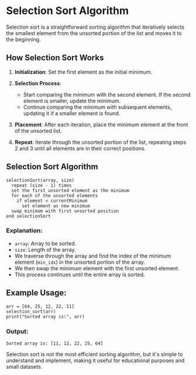 # Selection Sort Algorithm

Selection sort is a straightforward sorting algorithm that iteratively selects the smallest element from the unsorted portion of the list and moves it to the beginning.

## How Selection Sort Works

1. **Initialization**: Set the first element as the initial minimum.

2. **Selection Process**:
   - Start comparing the minimum with the second element. If the second element is smaller, update the minimum.
   - Continue comparing the minimum with subsequent elements, updating it if a smaller element is found.

3. **Placement**: After each iteration, place the minimum element at the front of the unsorted list.

4. **Repeat**: Iterate through the unsorted portion of the list, repeating steps 2 and 3 until all elements are in their correct positions.

## Selection Sort Algorithm

```
selectionSort(array, size)
  repeat (size - 1) times
  set the first unsorted element as the minimum
  for each of the unsorted elements
    if element < currentMinimum
      set element as new minimum
  swap minimum with first unsorted position
end selectionSort

```

### Explanation:

- `array`: Array to be sorted.
- `size`: Length of the array.
- We traverse through the array and find the index of the minimum element (`min_idx`) in the unsorted portion of the array.
- We then swap the minimum element with the first unsorted element.
- This process continues until the entire array is sorted.

## Example Usage:

```
arr = [64, 25, 12, 22, 11]
selection_sort(arr)
print("Sorted array is:", arr)
```

### Output:

```
Sorted array is: [11, 12, 22, 25, 64]
```

Selection sort is not the most efficient sorting algorithm, but it's simple to understand and implement, making it useful for educational purposes and small datasets.
